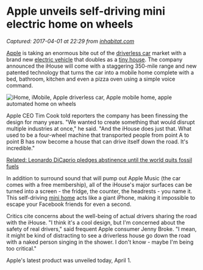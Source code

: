 # Apple unveils self-driving mini electric home on wheels

_Captured: 2017-04-01 at 22:29 from [inhabitat.com](http://inhabitat.com/apple-unveils-self-driving-mini-electric-home-on-wheels/)_

[Apple](http://inhabitat.com/tag/Apple) is taking an enormous bite out of the [driverless car](http://inhabitat.com/tag/driverless-car) market with a brand new [electric vehicle](http://inhabitat.com/tag/electric-vehicle) that doubles as a [tiny house](http://inhabitat.com/tag/tiny-house). The company announced the iHouse will come with a staggering 350-mile range and new patented technology that turns the car into a mobile home complete with a bed, bathroom, kitchen and even a pizza oven using a simple voice command.

![iHome, iMobile, Apple driverless car, Apple mobile home, apple automated home on wheels](http://assets.inhabitat.com/wp-content/blogs.dir/1/files/2016/03/Apple-Driverless-Car-iMobile-iHome-889x417.jpg)

Apple CEO Tim Cook told reporters the company has been finessing the design for many years. "We wanted to create something that would disrupt multiple industries at once," he said. "And the iHouse does just that. What used to be a four-wheel machine that transported people from point A to point B has now become a house that can drive itself down the road. It's incredible."

[Related: Leonardo DiCaprio pledges abstinence until the world quits fossil fuels](http://inhabitat.com/leonardo-dicaprio-pledges-abstinence-until-the-world-quits-fossil-fuels/)

In addition to surround sound that will pump out Apple Music (the car comes with a free membership), all of the iHouse's major surfaces can be turned into a screen - the fridge, the counter, the headrests - you name it. This self-driving [mini home](http://inhabitat.com/tag/mini-home) acts like a giant iPhone, making it impossible to escape your Facebook friends for even a second.

Critics cite concerns about the well-being of actual drivers sharing the road with the iHouse. "I think it's a cool design, but I'm concerned about the safety of real drivers," said frequent Apple consumer Jenny Broke. "I mean, it might be kind of distracting to see a driverless house go down the road with a naked person singing in the shower. I don't know - maybe I'm being too critical."

Apple's latest product was unveiled today, April 1.
